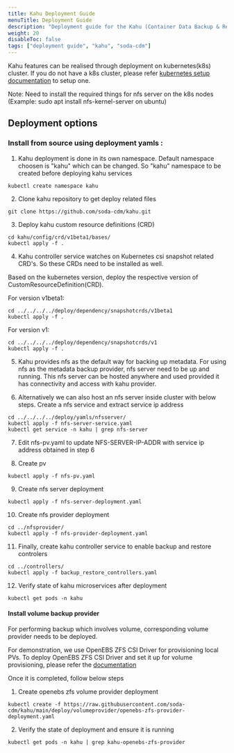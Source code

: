 ```yaml
---
title: Kahu Deployment Guide
menuTitle: Deployment Guide
description: "Deployment guide for the Kahu (Container Data Backup & Restore) project"
weight: 20
disableToc: false
tags: ["deployment guide", "kahu", "soda-cdm"] 
---
```


Kahu features can be realised through deployment on kubernetes(k8s) cluster. 
If you do not have a k8s cluster, please refer [kubernetes setup documentation](https://kubernetes.io/docs/setup) to setup one.

Note: Need to install the required things for nfs server on the k8s nodes (Example: sudo apt install nfs-kernel-server on ubuntu)


## Deployment options
### Install from source using  deployment yamls : 
1) Kahu deployment is done in its own namespace. Default namespace choosen is "kahu" which can be changed. So "kahu" namespace to be created before deploying kahu services
```shell
kubectl create namespace kahu
```

2) Clone kahu repository to get deploy related files
```shell
git clone https://github.com/soda-cdm/kahu.git
```

3) Deploy kahu custom resource definitions (CRD)
```shell
cd kahu/config/crd/v1beta1/bases/
kubectl apply -f .
```

4) Kahu controller service watches on Kubernetes csi snapshot related CRD's. So these CRDs need to be installed as well.

Based on the kubernetes version, deploy the respective version of CustomResourceDefinition(CRD).

For version v1beta1:
```shell
cd ../../../../deploy/dependency/snapshotcrds/v1beta1
kubectl apply -f .
```

For version v1:
```shell
cd ../../../../deploy/dependency/snapshotcrds/v1
kubectl apply -f .
```

5) Kahu provides nfs as the default way for backing up metadata. For using nfs as the metadata backup provider, nfs server need to be up and running.
This nfs server can be hosted anywhere and used provided it has connectivity and access with kahu provider.

6) Alternatively we can also host an nfs server inside cluster with below steps. Create a nfs service and extract service ip address
```shell
cd ../../../../deploy/yamls/nfsserver/
kubectl apply -f nfs-server-service.yaml
kubectl get service -n kahu | grep nfs-server
```
7) Edit nfs-pv.yaml to update NFS-SERVER-IP-ADDR with service ip address obtained in step 6

8) Create pv
```shell
kubectl apply -f nfs-pv.yaml
```  

9) Create nfs server deployment
```shell
kubectl apply -f nfs-server-deployment.yaml
```  
10) Create nfs provider deployment
```shell
cd ../nfsprovider/
kubectl apply -f nfs-provider-deployment.yaml 
```    
11) Finally, create kahu controller service to enable backup and restore controlers
```shell
cd ../controllers/
kubectl apply -f backup_restore_controllers.yaml
```    
12) Verify state of kahu microservices after deployment
```shell
kubectl get pods -n kahu
```  

#### Install volume backup provider
For performing backup which involves volume, corresponding volume provider needs to be deployed.

For demonstration, we use OpenEBS ZFS CSI Driver for provisioning local PVs.
To deploy OpenEBS ZFS CSI Driver and set it up for volume provisioning, please refer the [documentation](https://github.com/openebs/zfs-localpv)

Once it is completed, follow below steps

1) Create openebs zfs volume provider deployment
```shell
kubectl create -f https://raw.githubusercontent.com/soda-cdm/kahu/main/deploy/volumeprovider/openebs-zfs-provider-deployment.yaml
```  
2) Verify the state of deployment and ensure it is running
```shell
kubectl get pods -n kahu | grep kahu-openebs-zfs-provider
```
